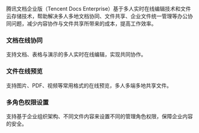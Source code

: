 腾讯文档企业版（Tencent Docs Enterprise）基于多人实时在线编辑技术和文件云存储技术，帮助解决多人多地文档协同、文件共享、企业文件统一管理等办公协同问题，减少内容协作与文件共享所带来的成本，提高工作效率。


### 文档在线协同
支持文档、表格与演示的多人实时在线编辑，实现共同协作。


### 文件在线预览
支持图片、PDF、视频等常用格式的在线预览，多人多端多地共享文件。


### 多角色权限设置
支持基于企业组织架构、不同文件内容来设置不同的管理角色权限，保障企业内容的安全。

